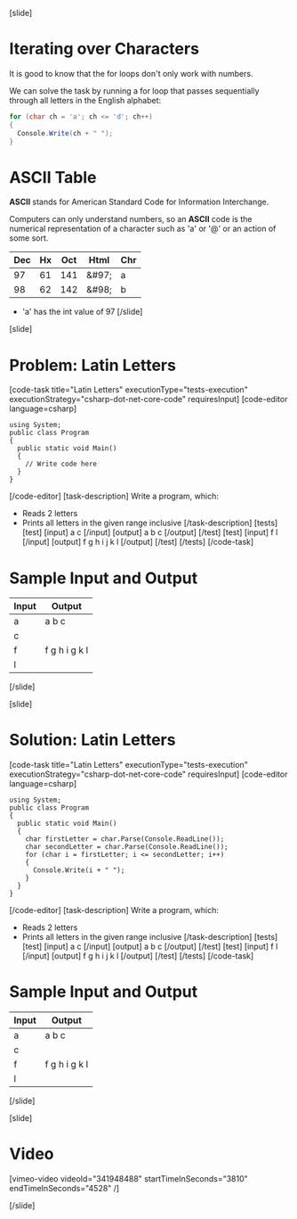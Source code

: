 [slide]
# Iterating over Characters
It is good to know that the for loops don't only work with numbers. 

We can solve the task by running a for loop that passes sequentially through all letters in the English alphabet:
```csharp
for (char ch = 'a'; ch <= 'd'; ch++)
{
  Console.Write(ch + " ");
}
```

# ASCII Table
**ASCII** stands for American Standard Code for Information Interchange. 
 
Computers can only understand numbers, so an **ASCII** code is the numerical representation of a character such as 'a' or '@' or an action of some sort. 

|Dec|Hx|Oct|Html|Chr|
|---|--|---|----|---|
|97|61|141|\&\#97;|a|
|98|62|142|\&\#98;|b|

* 'a' has the int value of 97
[/slide]

[slide]
# Problem: Latin Letters
[code-task title="Latin Letters" executionType="tests-execution" executionStrategy="csharp-dot-net-core-code" requiresInput]
[code-editor language=csharp]
```
using System;
public class Program
{
  public static void Main()
  {
    // Write code here
  }
}
```
[/code-editor]
[task-description]
Write a program, which:

* Reads 2 letters
* Prints all letters in the given range inclusive
[/task-description]
[tests]
[test]
[input]
a
c
[/input]
[output]
a b c
[/output]
[/test]
[test]
[input]
f
l
[/input]
[output]
f g h i j k l
[/output]
[/test]
[/tests]
[/code-task]
# Sample Input and Output
|Input|Output|
|-----|------|
|a|a b c|
|c||
|f|f g h i g k l|
|l||
[/slide]

[slide]
# Solution: Latin Letters
[code-task title="Latin Letters" executionType="tests-execution" executionStrategy="csharp-dot-net-core-code" requiresInput]
[code-editor language=csharp]
```
using System;
public class Program
{
  public static void Main()
  {
    char firstLetter = char.Parse(Console.ReadLine());
    char secondLetter = char.Parse(Console.ReadLine());
    for (char i = firstLetter; i <= secondLetter; i++)
    {
      Console.Write(i + " ");
    }
  }
}
```
[/code-editor]
[task-description]
Write a program, which:

* Reads 2 letters
* Prints all letters in the given range inclusive
[/task-description]
[tests]
[test]
[input]
a
c
[/input]
[output]
a b c
[/output]
[/test]
[test]
[input]
f
l
[/input]
[output]
f g h i j k l
[/output]
[/test]
[/tests]
[/code-task]
# Sample Input and Output
|Input|Output|
|-----|------|
|a|a b c|
|c||
|f|f g h i g k l|
|l||
[/slide]

[slide]
# Video

[vimeo-video videoId="341948488" startTimeInSeconds="3810" endTimeInSeconds="4528" /]

[/slide]
